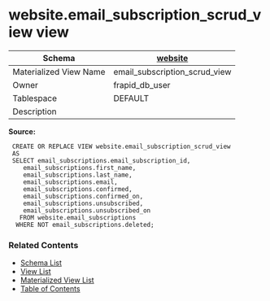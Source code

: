 # website.email_subscription_scrud_view view

| Schema | [website](../../schemas/website.md) |
| ------ | ----------------------------------------------- |
| Materialized View Name | email_subscription_scrud_view |
| Owner | frapid_db_user |
| Tablespace | DEFAULT |
| Description |  |

**Source:**

```plpgsql
 CREATE OR REPLACE VIEW website.email_subscription_scrud_view
 AS
 SELECT email_subscriptions.email_subscription_id,
    email_subscriptions.first_name,
    email_subscriptions.last_name,
    email_subscriptions.email,
    email_subscriptions.confirmed,
    email_subscriptions.confirmed_on,
    email_subscriptions.unsubscribed,
    email_subscriptions.unsubscribed_on
   FROM website.email_subscriptions
  WHERE NOT email_subscriptions.deleted;
```


### Related Contents
* [Schema List](../../schemas.md)
* [View List](../../views.md)
* [Materialized View List](../../materialized-views.md)
* [Table of Contents](../../README.md)

